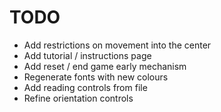 TODO
====

* Add restrictions on movement into the center
* Add tutorial / instructions page
* Add reset / end game early mechanism
* Regenerate fonts with new colours
* Add reading controls from file
* Refine orientation controls
